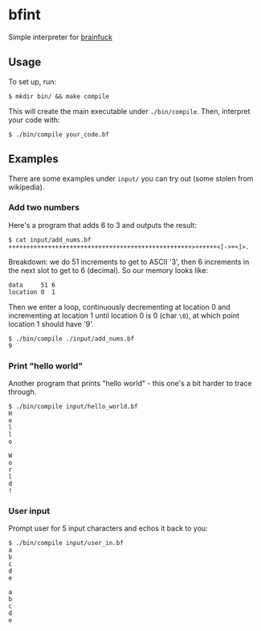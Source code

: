 # bfint
Simple interpreter for [brainfuck](https://en.wikipedia.org/wiki/Brainfuck)

## Usage
To set up, run:
```
$ mkdir bin/ && make compile
```
This will create the main executable under `./bin/compile`.
Then, interpret your code with:
```
$ ./bin/compile your_code.bf
```

## Examples
There are some examples under `input/` you can try out (some stolen from wikipedia).

### Add two numbers
Here's a program that adds 6 to 3 and outputs the result:
```
$ cat input/add_nums.bf
+++++++++++++++++++++++++++++++++++++++++++++++++++>++++++<[->+<]>.
```
Breakdown: we do 51 increments to get to ASCII '3', then 6 increments in the next slot to get to 6 (decimal). So our memory looks like:
```
data     51 6
location 0  1
```
Then we enter a loop, continuously decrementing at location 0 and incrementing at location 1 until location 0 is 0 (char `\0`), at which point location 1 should have '9'.

```
$ ./bin/compile ./input/add_nums.bf
9
```

### Print "hello world"
Another program that prints "hello world" - this one's a bit harder to trace through.
```
$ ./bin/compile input/hello_world.bf
H
e
l
l
o

W
o
r
l
d
!
```

### User input
Prompt user for 5 input characters and echos it back to you:
```
$ ./bin/compile input/user_in.bf
a
b
c
d
e

a
b
c
d
e
```

